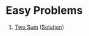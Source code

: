 # Easy Problems
1. [Two Sum](https://leetcode.com/problems/two-sum/) ([Solution](https://github.com/martinock/leetcode-solution/blob/master/easy/two-sum.go))